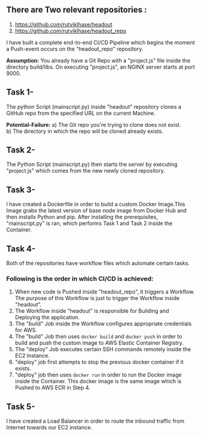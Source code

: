 ## There are Two relevant repositories : 
1) https://github.com/rutviklhase/headout
2) https://github.com/rutviklhase/headout_repo

I have built a complete end-to-end CI/CD Pipeline which begins the moment a Push-event occurs on the "headout_repo" repository. 

**Assumption:** You already have a Git Repo with a "project.js" file inside the directory build/libs. On executing "project.js", an NGINX server starts at port 9000.

## Task 1- 
 The python Script (mainscript.py) inside "headout" repository clones a GitHub repo from the specified URL on the current Machine.

**Potential-Failure:** a) The Git repo you're trying to clone does not exist.  
b) The directory in which the repo will be cloned already exists.

## Task 2- 
 The Python Script (mainscript.py) then starts the server by executing "project.js" which comes from the new newly cloned repository. 

## Task 3- 
I have created a Dockerfile in order to build a custom Docker Image.This Image grabs the latest version of base node image from Docker Hub and then installs Python and pip. After installing the prerequisites, "mainscript.py" is ran, which performs Task 1 and Task 2 inside the Container. 

## Task 4- 
Both of the repositories have workflow files which automate certain tasks. 

### Following is the order in which CI/CD is achieved: 
1) When new code is Pushed inside "headout_repo", it triggers a Workflow. The purpose of this Workflow is just to trigger the Workflow inside "headout". 
2) The Workflow inside "headout" is responsible for Building and Deploying the application. 
3) The "build" Job inside the Workflow configures appropriate credentials for AWS.
4) The "build" Job then uses `docker build` and `docker push` in order to build and push the custom image to AWS Elastic Container Registry.
5) The "deploy" Job executes certain SSH commands remotely inside the EC2 Instance.
6) "deploy" job first attempts to stop the previous docker container if it exists.
7) "deploy" job then uses `docker run` in order to run the Docker image inside the Container. This docker image is the same image which is Pushed to AWS ECR in Step 4.

## Task 5- 
I have created a Load Balancer in order to route the inbound traffic from Internet towards our EC2 instance. 







